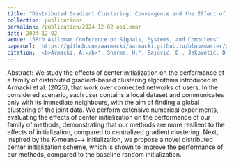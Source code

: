 ```yaml
---
title: "Distributed Gradient Clustering: Convergence and the Effect of Initialization"
collection: publications
permalink: /publication/2024-12-02-asilomar
date: 2024-12-02
venue: '58th Asilomar Conference on Signals, Systems, and Computers'
paperurl: 'https://github.com/aarmacki/aarmacki.github.io/blob/master/publications/Asilomar_2024.pdf'
citation: '<b>Armacki, A.</b>*, Sharma, H.*, Bajović, D., Jakovetić, D., Chakraborty, M., &amp; Kar, S. (2024). <i>Distributed Gradient Clustering: Convergence and the Effect of Initialization.</i> In 58th Asilomar Conference on Signals, Systems, and Computers.'
---
```


Abstract: We study the effects of center initialization on the performance of a family of distributed gradient-based clustering algorithms introduced in Armacki et al. (2025), that work over connected networks of users. In the considered scenario, each user contains a local dataset and communicates only with its immediate neighbours, with the aim of finding a global clustering of the joint data. We perform extensive numerical experiments, evaluating the effects of center initialization on the performance of our family of methods, demonstrating that our methods are more resilient to the effects of initialization, compared to centralized gradient clustering. Next, inspired by the K-means++ initialization, we propose a novel distributed center initialization scheme, which is shown to improve the performance of our methods, compared to the baseline random initialization.